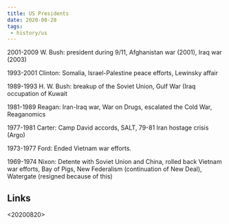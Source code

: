 ```yaml
---
title: US Presidents
date: 2020-08-20
tags:
 - history/us
---
```


2001-2009 W. Bush: president during 9/11, Afghanistan war (2001), Iraq war (2003)

1993-2001 Clinton: Somalia, Israel-Palestine peace efforts, Lewinsky affair

1989-1993 H. W. Bush: breakup of the Soviet Union, Gulf War (Iraq occupation of Kuwait

1981-1989 Reagan: Iran-Iraq war, War on Drugs, escalated the Cold War, Reaganomics

1977-1981 Carter: Camp David accords, SALT, 79-81 Iran hostage crisis (Argo)

1973-1977 Ford: Ended Vietnam war efforts.

1969-1974 Nixon: Detente with Soviet Union and China, rolled back Vietnam war efforts, 
Bay of Pigs, New Federalism (continuation of New Deal), Watergate (resigned because of this)

## Links
<20200820>
